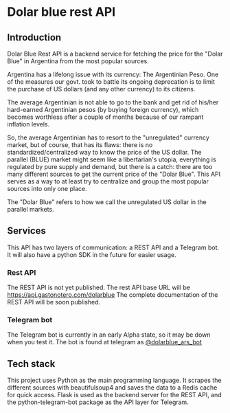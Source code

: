 # Dolar blue rest API

## Introduction
Dolar Blue Rest API is a backend service for fetching the price for the "Dolar Blue" in Argentina from the most popular sources.

Argentina has a lifelong issue with its currency: The Argentinian Peso. One of the measures our govt. took to battle its ongoing deprecation is to limit the purchase of US dollars (and any other currency) to its citizens.

The average Argentinian is not able to go to the bank and get rid of his/her hard-earned Argentinian pesos (by buying foreign currency), which becomes worthless after a couple of months because of our rampant inflation levels.

So, the average Argentinian has to resort to the "unregulated" currency market, but of course, that has its flaws: there is no standardized/centralized way to know the price of the US dollar. The parallel (BLUE) market might seem like a libertarian's utopia, everything is regulated by pure supply and demand, but there is a catch: there are too many different sources to get the current price of the "Dolar Blue". This API serves as a way to at least try to centralize and group the most popular sources into only one place.

The "Dolar Blue" refers to how we call the unregulated US dollar in the parallel markets.

## Services

This API has two layers of communication: a REST API and a Telegram bot. It will also have a python SDK in the future for easier usage.

### Rest API

The REST API is not yet published.
The rest API base URL will be https://api.gastonotero.com/dolarblue
The complete documentation of the REST API will be soon published.

### Telegram bot

The Telegram bot is currently in an early Alpha state, so it may be down when you test it.
The bot is found at telegram as [@dolarblue_ars_bot](https://t.me/dolarblue_ars_bot)

## Tech stack

This project uses Python as the main programming language. It scrapes the different sources with beautifulsoup4 and saves the data to a Redis cache for quick access. Flask is used as the backend server for the REST API, and the python-telegram-bot package as the API layer for Telegram.
